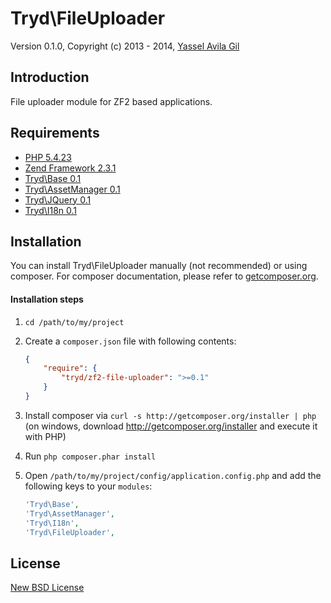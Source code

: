 Tryd\FileUploader
=====

Version 0.1.0, Copyright (c) 2013 - 2014, [Yassel Avila Gil](http://yasselavila.com/)

## Introduction

File uploader module for ZF2 based applications.

## Requirements

* [PHP 5.4.23](http://php.net/)
* [Zend Framework 2.3.1](http://framework.zend.com/)
* [Tryd\Base 0.1](http://github.com/tryd/zf2-base)
* [Tryd\AssetManager 0.1](http://github.com/tryd/zf2-asset-manager)
* [Tryd\JQuery 0.1](http://github.com/tryd/zf2-jquery)
* [Tryd\I18n 0.1](http://github.com/tryd/zf2-i18n)

## Installation

You can install Tryd\FileUploader manually (not recommended) or using composer. 
For composer documentation, please refer to [getcomposer.org](http://getcomposer.org/).

#### Installation steps

  1. `cd /path/to/my/project`
  2. Create a `composer.json` file with following contents:

     ```json
     {
         "require": {
             "tryd/zf2-file-uploader": ">=0.1"
         }
     }
     ```
  3. Install composer via `curl -s http://getcomposer.org/installer | php` (on windows, download
     http://getcomposer.org/installer and execute it with PHP)
  4. Run `php composer.phar install`
  5. Open `/path/to/my/project/config/application.config.php` and add the following keys to your `modules`:

     ```php
     'Tryd\Base',
     'Tryd\AssetManager',
     'Tryd\I18n',
     'Tryd\FileUploader',
     ```

## License

[New BSD License](http://tryd.net/license/new-bsd)

